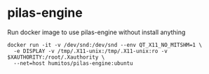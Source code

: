 # pilas-engine

Run docker image to use pilas-engine without install anything

    docker run -it -v /dev/snd:/dev/snd --env QT_X11_NO_MITSHM=1 \
      -e DISPLAY -v /tmp/.X11-unix:/tmp/.X11-unix:ro -v $XAUTHORITY:/root/.Xauthority \
      --net=host humitos/pilas-engine:ubuntu
